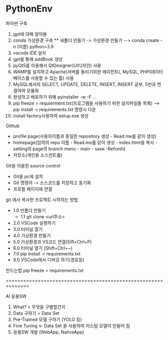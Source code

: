 # PythonEnv

파이썬 구축
1. gpt에 대해 알아봄
2. conda 가상환경 구축 ** 새폴더 만들기 -> 가상환경 만들기 --> conda create -n (이름) python=3.9
3. vscode IDE 설치
4. gpt를 통해 addBook 생성
5. pyQt5를 이용해서 QtDesigner(UI디자인) 사용
6. WAMP를 설치하고 Apache(서버를 돌리기위한 에이전트), MySQL, PHP(데이터베이스를 사용할 수 있는 툴) 사용
7. MySQL에서의 SELECT, UPDATE, DELETE, INSERT, INSERT 공부, 5번과 연결하여 모듈화
8. 완성하고 배포하기 위해 pyinstaller -w -F ... 
9. pip freeze > requierment.txt(프로그램을 사용하기 위한 설치파일들 목록) --> pip install -r requirements.txt 명령시 다운
10. install factory사용하여 setup.exe 생성


Github
- profile page(사용자이름과 동일한 repository 생성 - Read.me를 같이 생성)
- homepage(임의의 repo 이름 - Read.me를 같이 생성 - index.html을 복사 - setting의 page의 branch menu - main - save -Refresh)
- 저장소(개인용 소스컨트롤)


Git을 이용한 source control
- Git을 pc에 설치
- Git 명령어 -> 소스코드를 저장하고 동기화
- 프로필 페이지에 연결


git 에서 복사한 프로젝트 시작하는 방법
- 1.0 빈폴더 만들기
	- 1.1 git clone <url주소>
- 2.0 VSCode 실행하기 
- 3.0 터미널 열기 
- 4.0 가상환경 만들기 
- 5.0 가상환경과 VS코드 연결(Sift+Ctrl+P)
- 6.0 터미널 열기 (S⁭hift+Ctrl+~)
- 7.0 pip install -r requirements.txt
- 8.0 VSCode에서 디버깅 하기(경로등) 

만드는법
pip freeze > requirements.txt


==============================================================

AI 응용SW
1) What? = 무엇을 구별할건지
2) Data 구하기 = Data Set
3) Pre-Trained 모델 구하기 (YOLO 등)
4) Fine Tuning <- Data Set 을 사용하여 커스텀 모델이 만들어 짐
5) 응용SW 개발 (WebApp, NativeApp)
